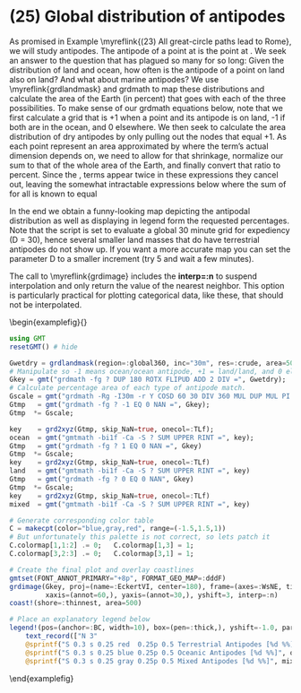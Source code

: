 # (25) Global distribution of antipodes

As promised in Example \myreflink{(23) All great-circle paths lead to Rome}, we will study antipodes.
The antipode of a point at is the point at . We seek an answer to the question that has plagued so many
for so long: Given the distribution of land and ocean, how often is the antipode of a point on land also
on land? And what about marine antipodes? We use \myreflink{grdlandmask} and grdmath to map these
distributions and calculate the area of the Earth (in percent) that goes with each of the three
possibilities. To make sense of our grdmath equations below, note that we first calculate a grid
that is +1 when a point and its antipode is on land, -1 if both are in the ocean, and 0 elsewhere.
We then seek to calculate the area distribution of dry antipodes by only pulling out the nodes that
equal +1. As each point represent an area approximated by where the term’s actual dimension depends on,
we need to allow for that shrinkage, normalize our sum to that of the whole area of the Earth, and
finally convert that ratio to percent. Since the , terms appear twice in these expressions they cancel out,
leaving the somewhat intractable expressions below where the sum of for all is known to equal

In the end we obtain a funny-looking map depicting the antipodal distribution as well as displaying
in legend form the requested percentages. Note that the script is set to evaluate a global 30 minute
grid for expediency (D = 30), hence several smaller land masses that do have terrestrial antipodes
do not show up. If you want a more accurate map you can set the parameter D to a smaller increment
(try 5 and wait a few minutes).

The call to \myreflink{grdimage} includes the **interp=:n** to suspend interpolation and only return the value of the nearest neighbor. This option is particularly practical for plotting categorical data, like these, that should not be interpolated.


\begin{examplefig}{}
```julia
using GMT
resetGMT() # hide

Gwetdry = grdlandmask(region=:global360, inc="30m", res=:crude, area=500, N="-1/1/1/1/1", reg=true);
# Manipulate so -1 means ocean/ocean antipode, +1 = land/land, and 0 elsewhere
Gkey = gmt("grdmath -fg ? DUP 180 ROTX FLIPUD ADD 2 DIV =", Gwetdry);
# Calculate percentage area of each type of antipode match.
Gscale = gmt("grdmath -Rg -I30m -r Y COSD 60 30 DIV 360 MUL DUP MUL PI DIV DIV 100 MUL =");
Gtmp   = gmt("grdmath -fg ? -1 EQ 0 NAN =", Gkey);
Gtmp  *= Gscale;

key    = grd2xyz(Gtmp, skip_NaN=true, onecol=:TLf);
ocean  = gmt("gmtmath -bi1f -Ca -S ? SUM UPPER RINT =", key);
Gtmp   = gmt("grdmath -fg ? 1 EQ 0 NAN =", Gkey)
Gtmp  *= Gscale;
key    = grd2xyz(Gtmp, skip_NaN=true, onecol=:TLf)
land   = gmt("gmtmath -bi1f -Ca -S ? SUM UPPER RINT =", key)
Gtmp   = gmt("grdmath -fg ? 0 EQ 0 NAN", Gkey)
Gtmp  *= Gscale;
key    = grd2xyz(Gtmp, skip_NaN=true, onecol=:TLf)
mixed  = gmt("gmtmath -bi1f -Ca -S ? SUM UPPER RINT =", key)

# Generate corresponding color table
C = makecpt(color="blue,gray,red", range=(-1.5,1.5,1))
# But unfortunately this palette is not correct, so lets patch it
C.colormap[1,1:2] .= 0;   C.colormap[1,3] = 1;
C.colormap[3,2:3] .= 0;   C.colormap[3,1] = 1;

# Create the final plot and overlay coastlines
gmtset(FONT_ANNOT_PRIMARY="+8p", FORMAT_GEO_MAP=:dddF)
grdimage(Gkey, proj=(name=:EckertVI, center=180), frame=(axes=:WsNE, title="Antipodal comparisons"),
         xaxis=(annot=60,), yaxis=(annot=30,), yshift=3, interp=:n)
coast!(shore=:thinnest, area=500)

# Place an explanatory legend below
legend!(pos=(anchor=:BC, width=10), box=(pen=:thick,), yshift=-1.0, par=(:FONT_ANNOT_PRIMARY,7),
    text_record(["N 3"
    @sprintf("S 0.3 s 0.25 red  0.25p 0.5 Terrestrial Antipodes [%d %%]", land.data[1])
    @sprintf("S 0.3 s 0.25 blue 0.25p 0.5 Oceanic Antipodes [%d %%]", ocean.data[1])
    @sprintf("S 0.3 s 0.25 gray 0.25p 0.5 Mixed Antipodes [%d %%]", mixed.data[1])]), show=true)
```
\end{examplefig}
